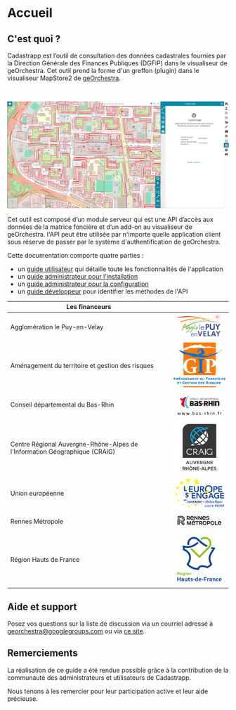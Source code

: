 # Accueil

## C'est quoi ?

Cadastrapp est l’outil de consultation des données cadastrales fournies par la Direction Générale des Finances Publiques (DGFiP) dans le visualiseur de geOrchestra. Cet outil prend la forme d'un greffon (plugin) dans le visualiseur MapStore2 de [geOrchestra](https://www.georchestra.org/).

</br>

![image](./images/accueil_cadastrapp.PNG)

Cet outil est composé d’un module serveur qui est une API d’accès aux données de la matrice foncière et d’un add-on au visualiseur de geOrchestra. l'API peut être utilisée par n'importe quelle application client sous réserve de passer par le système d'authentification de geOrchestra.

Cette documentation comporte quatre parties :

* un [guide utilisateur](./guide_utilisateur/) qui détaille toute les fonctionnalités de l'application
* un [guide administrateur pour l'installation](./guides_techniques/installer/)
* un [guide administrateur pour la configuration](./guides_techniques/administrer/)
* un [guide développeur](./guides_techniques/developper/) pour identifier les méthodes de l'API

|         Les financeurs                                                     |                                                  |
| -------------------------------------------------------------------------- | ------------------------------------------------ |
| Agglomération le Puy-en-Velay                                              | ![image info](./images/logo_lepuy.png)           |
| Aménagement du territoire et gestion des risques                           | ![image info](./images/logo_gip_atgeri.png)      |
| Conseil départemental du Bas-Rhin                                          | ![image info](./images/logo_bas_rhin.png)        |
| Centre Régional Auvergne-Rhône-Alpes de l'Information Géographique (CRAIG) |![image info](./images/logo_CRAIG.jpg)            |
| Union européenne                                                           |![image info](./images/logo_europe_sengage.png)   |
| Rennes Métropole                                                           | ![image info](./images/logo_rennes_metropole.png)| 
| Région Hauts de France                                                     | ![image info](./images/logo_HDF.png)             |            

## Aide et support

Posez vos questions sur la liste de discussion via un courriel adressé à [georchestra@googlegroups.com](mailto:georchestra@googlegroups.com) ou via [ce site](https://groups.google.com/g/georchestra?hl=fr).

## Remerciements

La réalisation de ce guide a été rendue possible grâce à la contribution de la communauté des administrateurs et utilisateurs de Cadastrapp.

Nous tenons à les remercier pour leur participation active et leur aide précieuse.
